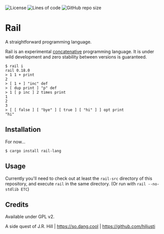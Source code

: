 
![License](https://img.shields.io/github/license/hiljusti/rail)
![Lines of code](https://img.shields.io/tokei/lines/github/hiljusti/rail)
![GitHub repo size](https://img.shields.io/github/repo-size/hiljusti/rail)

# Rail

A straightforward programming language.

Rail is an experimental [concatenative](https://concatenative.org/wiki/view/Concatenative%20language)
programming language. It is under wild development and zero stability between
versions is guaranteed.

```
$ rail i
rail 0.18.0
> 1 1 + print
2
> [ 1 + ] "inc" def
> [ dup print ] "p" def
> 1 [ p inc ] 2 times print
1
2
3
> [ [ false ] [ "bye" ] [ true ] [ "hi" ] ] opt print
"hi"
```

## Installation

For now...

```shell
$ cargo install rail-lang
```

## Usage

Currently you'll need to check out at least the `rail-src` directory of this
repository, and execute `rail` in the same directory. (Or run with
`rail --no-stdlib ETC`)

## Credits

Available under GPL v2.

A side quest of J.R. Hill | https://so.dang.cool | https://github.com/hiljusti
